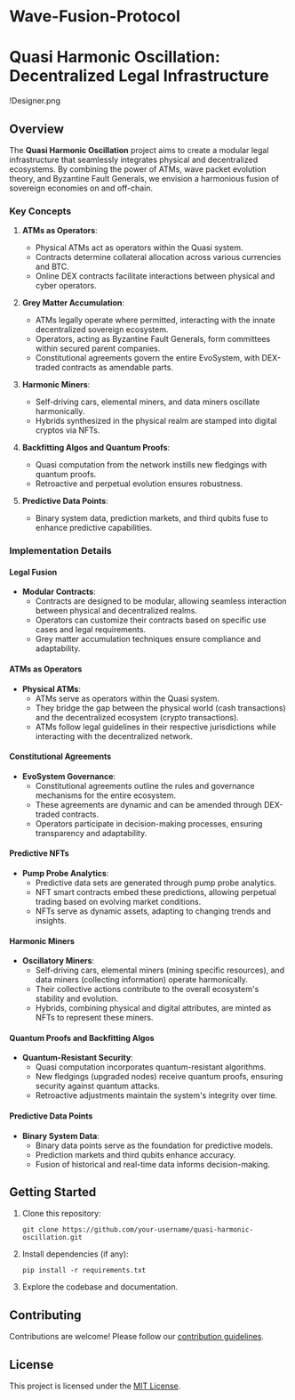 # Wave-Fusion-Protocol
# Quasi Harmonic Oscillation: Decentralized Legal Infrastructure

!Designer.png

## Overview

The **Quasi Harmonic Oscillation** project aims to create a modular legal infrastructure that seamlessly integrates physical and decentralized ecosystems. By combining the power of ATMs, wave packet evolution theory, and Byzantine Fault Generals, we envision a harmonious fusion of sovereign economies on and off-chain.

### Key Concepts

1. **ATMs as Operators**:
   - Physical ATMs act as operators within the Quasi system.
   - Contracts determine collateral allocation across various currencies and BTC.
   - Online DEX contracts facilitate interactions between physical and cyber operators.

2. **Grey Matter Accumulation**:
   - ATMs legally operate where permitted, interacting with the innate decentralized sovereign ecosystem.
   - Operators, acting as Byzantine Fault Generals, form committees within secured parent companies.
   - Constitutional agreements govern the entire EvoSystem, with DEX-traded contracts as amendable parts.

3. **Harmonic Miners**:
   - Self-driving cars, elemental miners, and data miners oscillate harmonically.
   - Hybrids synthesized in the physical realm are stamped into digital cryptos via NFTs.

4. **Backfitting Algos and Quantum Proofs**:
   - Quasi computation from the network instills new fledgings with quantum proofs.
   - Retroactive and perpetual evolution ensures robustness.

5. **Predictive Data Points**:
   - Binary system data, prediction markets, and third qubits fuse to enhance predictive capabilities.

### Implementation Details

#### Legal Fusion

- **Modular Contracts**:
  - Contracts are designed to be modular, allowing seamless interaction between physical and decentralized realms.
  - Operators can customize their contracts based on specific use cases and legal requirements.
  - Grey matter accumulation techniques ensure compliance and adaptability.

#### ATMs as Operators

- **Physical ATMs**:
  - ATMs serve as operators within the Quasi system.
  - They bridge the gap between the physical world (cash transactions) and the decentralized ecosystem (crypto transactions).
  - ATMs follow legal guidelines in their respective jurisdictions while interacting with the decentralized network.

#### Constitutional Agreements

- **EvoSystem Governance**:
  - Constitutional agreements outline the rules and governance mechanisms for the entire ecosystem.
  - These agreements are dynamic and can be amended through DEX-traded contracts.
  - Operators participate in decision-making processes, ensuring transparency and adaptability.

#### Predictive NFTs

- **Pump Probe Analytics**:
  - Predictive data sets are generated through pump probe analytics.
  - NFT smart contracts embed these predictions, allowing perpetual trading based on evolving market conditions.
  - NFTs serve as dynamic assets, adapting to changing trends and insights.

#### Harmonic Miners

- **Oscillatory Miners**:
  - Self-driving cars, elemental miners (mining specific resources), and data miners (collecting information) operate harmonically.
  - Their collective actions contribute to the overall ecosystem's stability and evolution.
  - Hybrids, combining physical and digital attributes, are minted as NFTs to represent these miners.

#### Quantum Proofs and Backfitting Algos

- **Quantum-Resistant Security**:
  - Quasi computation incorporates quantum-resistant algorithms.
  - New fledgings (upgraded nodes) receive quantum proofs, ensuring security against quantum attacks.
  - Retroactive adjustments maintain the system's integrity over time.

#### Predictive Data Points

- **Binary System Data**:
  - Binary data points serve as the foundation for predictive models.
  - Prediction markets and third qubits enhance accuracy.
  - Fusion of historical and real-time data informs decision-making.

## Getting Started

1. Clone this repository:
   ```
   git clone https://github.com/your-username/quasi-harmonic-oscillation.git
   ```

2. Install dependencies (if any):
   ```
   pip install -r requirements.txt
   ```

3. Explore the codebase and documentation.

## Contributing

Contributions are welcome! Please follow our [contribution guidelines](CONTRIBUTING.md).

## License

This project is licensed under the [MIT License](LICENSE).

